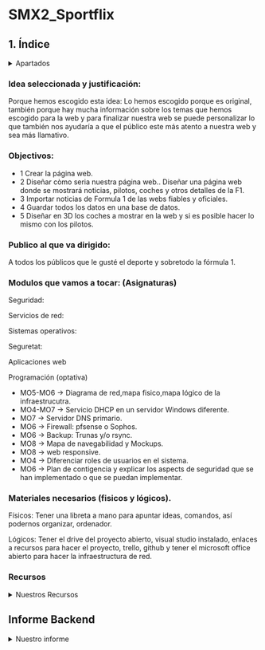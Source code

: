 # SMX2_Sportflix

## 1. Índice
<details>
	<summary>Apartados</summary>

Nombre del proyecto: SMX2-Sportflix

1.Introducción - ¿qué estamos haciendo?

2.Briefing de ideas

3.Informe Backend

4.Arquitectura del software

5.Tecnologías a utilizar

6.Red

a.Diagrama de la red

b.Mapa físico

c.Mapa lógico

7.Web

d.Diseño

e.Mockup

f.Mapa de navegabilidad

8.Servicios

g.DNS

h.DHCP

i.Apache

j.Firewall

k.Copias de seguridad

9.Conclusiones

10.Bibliografía

</details>
  
### Idea seleccionada y justificación: 
Porque hemos escogido esta idea: Lo hemos escogido porque es original, también porque hay mucha información sobre los temas que hemos escogido para la web y para finalizar nuestra web se puede personalizar lo que también nos ayudaría a que el público este más atento a nuestra web y sea más llamativo. 

  
### Objectivos:
* 1 Crear la página web.
* 2 Diseñar còmo seria nuestra página web.. Diseñar una página web donde se mostrará noticias, pilotos, coches y otros detalles de la F1.
* 3 Importar noticias de Formula 1 de las webs fiables y oficiales.  
* 4 Guardar todos los datos en una base de datos.
* 5 Diseñar en 3D los coches a mostrar en la web y si es posible hacer lo mismo con los pilotos.


### Publico al que va dirigido: 
A todos los públicos que le gusté el deporte y sobretodo la fórmula 1.

### Modulos que vamos a tocar: (Asignaturas)

Seguridad:

Servicios de red:

Sistemas operativos:

Seguretat:

Aplicaciones web

Programación (optativa)

* MO5-MO6 -> Diagrama de red,mapa fisico,mapa lógico de la infraestrucutra.
* MO4-MO7 -> Servicio DHCP en un servidor Windows diferente.
* MO7 -> Servidor DNS primario.
* MO6 -> Firewall: pfsense o Sophos.
* MO6 -> Backup: Trunas y/o rsync.
* MO8 -> Mapa de navegabilidad y Mockups.
* MO8 -> web responsive.
* MO4 -> Diferenciar roles de usuarios en el sistema.
* MO6 -> Plan de contigencia y explicar los aspects de seguridad que se han implementado o que se puedan implementar.

### Materiales necesarios (fisicos y lógicos).
  Físicos: Tener una libreta a mano para apuntar ideas, comandos, así podernos organizar, ordenador.

  Lógicos: Tener el drive del proyecto abierto, visual studio instalado, enlaces a recursos para hacer el proyecto, trello, github y tener el microsoft office abierto para hacer la
  infraestructura de red.
  
### Recursos
<Details>
	 <summary>Nuestros Recursos</summary>

## Bibliografia: 

Github (https://docs.github.com/es/get-started/start-your-journey/hello-world) , (https://gist.github.com/dasdo/9ff71c5c0efa037441b6) y (https://prestashop.es)
MySQL (https://www.mysqltutorial.org/) y (https://blog.baehost.com/comandos-basicos-para-mysql/)
Cloudflare (https://raiolanetworks.com/blog/cloudflare/) y (https://developers.cloudflare.com/cloudflare-one/connections/connect-networks/do-more-with-tunnels/local-management/tunnel-useful-commands/)
Promox (https://www.nakivo.com/es/blog/top-10-proxmox-cli-commands/) y (https://www.nakivo.com/blog/proxmox-install/)
</Details>

## Informe Backend

<details>
<summary>Nuestro informe</summary>
	
### 1. Descripción general del proyecto web

¿De qué trata tu web?
            Crear una web de noticias de Fórmula 1 con los pilotos españoles y  
            también queremos que cuando clickeis al perfil del piloto os salga su coche en 3D.
            (*Puede ser que pongamos algún piloto de otro país.*)


¿Qué funcionalidades ofrecerá a los usuarios?
             Las funcionalidades que ofreceremos a los usuarios son:


Crear una cuenta al momento de entrar a la página (Registrarse y Logearse).
Tendrán un apartado donde podrán ver las últimas noticias de todos esos pilotos a la vez.
Tener un apartado de favoritos para poner sus pilotos favoritos.
Interactuar con los elementos de la web como el piloto y el coche.
 


### 2. Identificación de entidades principales
¿Qué elementos importantes hay en tu web que necesitan almacenarse?
            Usuarios: nombre, apellido1, contraseña, número de identificación, fecha en la que inició  
            sesión en la web, email.
	
            Piloto: Nombre, nacionalidad, estadísticas, número, equipo, edad, posición en las                      
            carreras,trofeos, victorias, poles y mejor puesto.
            
            Coche: Modelo, marca, color, escuderías , eslogan, motor, democión, tipo de motor,  
            fabricante de motor, cilindrada de motor, patrocinadores de los coches.


            Noticias: Origen de la web, fecha, horas,calendario de las carreras,resultados de las   
            carreras, clasificación de los pilotos, palmarés de los pilotos o los coches, clasificación  
            de los constructores.
            
¿Qué tema de información almacena? Datos de los usuarios como por ejemplo correo electrónico, contraseñas, nombre, apellido, número de identificación y la fecha en que se inició la cuenta. 


También los datos del piloto como son el nombre, nacionalidad, estadísticas, número, equipo, edad, posición en las carreras, trofeos, victorias, poles y mejor puesto. También los datos importantes del coche como es el modelo, marca, color, escuderías, eslogan, motor, democión, tipo de motor, fabricante de motor, cilindrada de motor, los patrocinadores de los coches y luego para finalizar los elementos importantes de las noticias: origen de la web, fecha, horas,calendario de las carreras,resultados de las   
carreras, clasificación de los pilotos, palmarés de los pilotos o los coches, clasificación de los constructores.








¿Por qué necesitas guardarla en la base de datos?
Porque así nos aseguramos que toda la información importante y necesaria esté bien guardada y dividida por apartados.








### 3. Datos que se deben guardar de cada entidad (atributos)
-Nombre
-Apellidos
-Correo electrónico
-Número de identificación 
-Contraseñas
-Fecha

El tipo de dato que utilizaremos es de texto, número, fecha, links y la definición que considero que corresponde es varchar, int, decimal, date, datetime y el auto increment.









### 4. Relaciones entre las entidades

<details>

<summary>Relaciones entre las entidades</summary>	
¿Cómo se relacionan unas entidades con otras?
Ejemplo:


            Usuarios:
            -id usuario 
            -nombre
            -email
            -contraseña


             Pedidos:
             -id pedido
             -id usuario (*Id Identificación*)
             -Fecha pedido
              
<img width="659" height="415" alt="image" src="https://github.com/user-attachments/assets/b815cd48-8405-49c0-bd90-d58f80f554d1" />





	




### 5. Ejemplo de datos (simulación)
<details>
<summary>Datos</summary>

	

Incluye un ejemplo de cada entidad con datos ficticios pero realistas.

Nombre: Pepe

Apellido: Morientes

Correo electrónico: pepem@gmail.com

Número de identificación: Pep2345

Contraseñas:ppm75345

Fecha de registro: 11-09-25 a las 15:40:25.

</details>

### 6. Reflexiones, dificultades y dudas que tienes sobre la base de datos

¿Qué partes te han resultado más difíciles de pensar?


Las partes que nos ha resultado más difíciles de pensar ha sido lo que les vamos a ofrecer a los usuarios porque como estamos comenzando el proyecto posiblemente se nos puede ocurrir nuevas ideas y que también podría encajar bien en nuestro proyecto.


¿Qué no tienes claro sobre la información que hay que guardar?
            
            Lo que no tenemos claro sobre la información que hay que guardar es lo del número   
            de identificación porque con el nombre y apellido pensamos que con eso es    
            suficiente. 
</details>

### Mackup 
<details>
	Equilibrio del diseño:
	<details> 
		Uso balanceado entre espacios vacíos y elementos visuales para evitar las saturaciónes.
	    Las distribuciónes simétrica y la asimétrica según el objetivo que nosotros le queremos dar a nuestra pagina web.
	</details>
	Colores del diseño:
	<details> 
		Colores principales: rojo y blanco.
		Colores secundarios : negro y blanco.
		Colores de estado: Exito (Verda), Error (Rojo), Advertencia (Amarillo), Información (Azul clarito), etc.
	</details>
	Estrucutra del diseño:
	<detail>
		Header(cabacera) fijo o dinámico con menú principal.
		Cuerpo divido en secciones claras y visualmente diferenciadas.
		Sideabar (barra lateral) opcional para navegación o contenido adicional.
		Footer (pie de página) con enlaces legales y de contacto.
	</detail>
	Colores y tipografía:
	<details>
		Colores lo he mencionando anterior mente.
		Tipografia principal: sans-serif para modernidad y legibilidad.
		Tipografia secundaria: serif o cursiva para títulos o énfasis.
		Tamaños jerárquicos: titulo, subtitulos, texto normal,etc.
		Colores tipograficos: alto contraste con fondo, color para enlaces y estados.
	</details>
	Componentes de interfaz 
	<details>
		Botones. 
		<details>
			Tipos: Menú, botón de acción, botón de hipervínculo, botón repetidor, botón desplegable.
			Estados: Identificador, activado, desactivado, sobrevolado (hover), presionado (avive).
			Estilos: Colores y sombras para cada estado.
		</details>
		Enlaces:
		<details>
			Interactivos: barras de búsqueda, paginación.
			Contenedores: pestañas, acordeones, etc.
			Controles: navegación, contenido informativo, estructuras.
			Soporte para diferentes 
		</details>
	</details>
</details>
